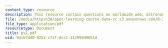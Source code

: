 ```yaml
---
content_type: resource
description: This resource contain questions on worldwide web, astronomical literature.
file: /media/https%3A/open-learning-course-data-rc.s3.amazonaws.com/8-284-modern-astrophysics-spring-2006/94cb7dd09253c71fdcc1312999d9051d_ps1.pdf
file_type: application/pdf
resourcetype: Document
title: ps1.pdf
uid: 94cb7dd0-9253-c71f-dcc1-312999d9051d
---
```

